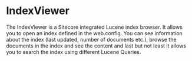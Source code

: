 IndexViewer
===========

The IndexViewer is a Sitecore integrated Lucene index browser. It allows you to open an index defined in the web.config. You can see information about the index (last updated, number of documents etc.), browse the documents in the index and see the content and last but not least it allows you to search the index using different Lucene Queries.